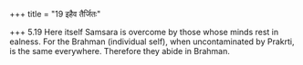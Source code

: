 +++
title = "19 इहैव तैर्जितः"

+++
5.19 Here itself Samsara is overcome by those whose minds rest in
ealness. For the Brahman (individual self), when uncontaminated by
Prakrti, is the same everywhere. Therefore they abide in Brahman.
